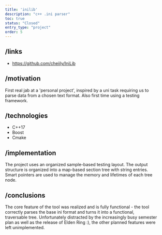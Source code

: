 ```yaml
---
title: 'inilib'
description: "c++ .ini parser"
toc: true
status: "Closed"
entry_type: "project"
order: 5
---
```


## /links

- https://github.com/cheiily/IniLib

## /motivation

First real jab at a 'personal project', inspired by a uni task requiring us to parse data from a chosen text format.
Also first time using a testing framework.

## /technologies

- C++17
- Boost
- Cmake

## /implementation

The project uses an organized sample-based testing layout. The output structure is organized into a map-based section tree with string entries.
Smart pointers are used to manage the memory and lifetimes of each tree node.

## /conclusions

The core feature of the tool was realized and is fully functional - the tool correctly parses the base ini format and turns it into a functional, traversable tree.
Unfortunately distracted by the increasingly busy semester plan as well as the release of Elden Ring :), the other planned features were left unimplemented.
